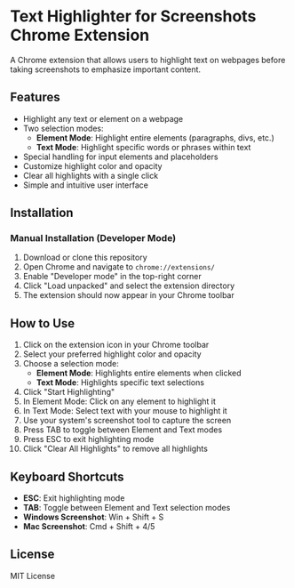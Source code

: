 # Text Highlighter for Screenshots Chrome Extension

A Chrome extension that allows users to highlight text on webpages before taking screenshots to emphasize important content.

## Features

- Highlight any text or element on a webpage
- Two selection modes:
  - **Element Mode**: Highlight entire elements (paragraphs, divs, etc.)
  - **Text Mode**: Highlight specific words or phrases within text
- Special handling for input elements and placeholders
- Customize highlight color and opacity
- Clear all highlights with a single click
- Simple and intuitive user interface

## Installation

### Manual Installation (Developer Mode)

1. Download or clone this repository
2. Open Chrome and navigate to `chrome://extensions/`
3. Enable "Developer mode" in the top-right corner
4. Click "Load unpacked" and select the extension directory
5. The extension should now appear in your Chrome toolbar

## How to Use

1. Click on the extension icon in your Chrome toolbar
2. Select your preferred highlight color and opacity
3. Choose a selection mode:
   - **Element Mode**: Highlights entire elements when clicked
   - **Text Mode**: Highlights specific text selections
4. Click "Start Highlighting"
5. In Element Mode: Click on any element to highlight it
6. In Text Mode: Select text with your mouse to highlight it
7. Use your system's screenshot tool to capture the screen
8. Press TAB to toggle between Element and Text modes
9. Press ESC to exit highlighting mode
10. Click "Clear All Highlights" to remove all highlights

## Keyboard Shortcuts

- **ESC**: Exit highlighting mode
- **TAB**: Toggle between Element and Text selection modes
- **Windows Screenshot**: Win + Shift + S
- **Mac Screenshot**: Cmd + Shift + 4/5

## License

MIT License
